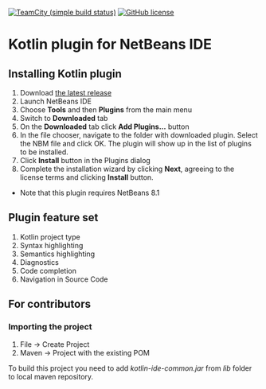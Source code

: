 [![TeamCity (simple build status)](https://img.shields.io/teamcity/http/teamcity.jetbrains.com/s/Kotlin_NetBeansPlugin.svg)](https://teamcity.jetbrains.com/viewType.html?buildTypeId=Kotlin_NetBeansPlugin&branch_Kotlin=%3Cdefault%3E&tab=buildTypeStatusDiv)
[![GitHub license](https://img.shields.io/badge/license-Apache%20License%202.0-blue.svg?style=flat)](http://www.apache.org/licenses/LICENSE-2.0)

# Kotlin plugin for NetBeans IDE

## Installing Kotlin plugin
1. Download [the latest release](https://github.com/Baratynskiy/kotlin-netbeans/releases/tag/v0.0.0.3)
2. Launch NetBeans IDE
3. Choose **Tools** and then **Plugins** from the main menu
4. Switch to **Downloaded** tab
5. On the **Downloaded** tab click **Add Plugins...** button
6. In the file chooser, navigate to the folder with downloaded plugin. Select the NBM file and click OK. The plugin will show up in the list of plugins to be installed.
7. Click **Install** button in the Plugins dialog
8. Complete the installation wizard by clicking **Next**, agreeing to the license terms and clicking **Install** button.

* Note that this plugin requires NetBeans 8.1


## Plugin feature set

1. Kotlin project type
2. Syntax highlighting
3. Semantics highlighting
4. Diagnostics
5. Code completion
6. Navigation in Source Code

## For contributors

### Importing the project

1. File -> Create Project
2. Maven -> Project with the existing POM

To build this project you need to add *kotlin-ide-common.jar* from *lib* folder to local maven repository.
